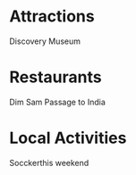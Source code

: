 # Attractions
Discovery Museum

# Restaurants
Dim Sam
Passage to India

# Local Activities
Socckerthis weekend
